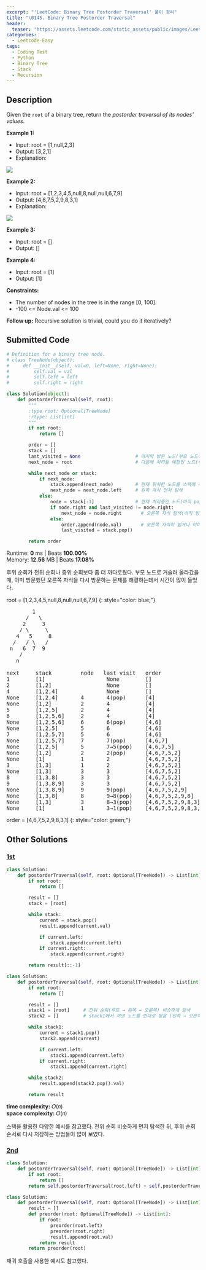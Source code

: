 ```yaml
---
excerpt: "'LeetCode: Binary Tree Postorder Traversal' 풀이 정리"
title: "\0145. Binary Tree Postorder Traversal"
header:
  teaser: "https://assets.leetcode.com/static_assets/public/images/LeetCode_Sharing.png"
categories:
  - Leetcode-Easy
tags:
  - Coding Test
  - Python
  - Binary Tree
  - Stack
  - Recursion
---
```


## <i class="fa-solid fa-file-lines"></i> Description

Given the `root` of a binary tree, return the *postorder traversal of its nodes' values*.

**Example 1:**

- Input: root = [1,null,2,3]
- Output: [3,2,1]
- Explanation:

![](https://assets.leetcode.com/uploads/2024/08/29/screenshot-2024-08-29-202743.png)

**Example 2:**

- Input: root = [1,2,3,4,5,null,8,null,null,6,7,9]
- Output: [4,6,7,5,2,9,8,3,1]
- Explanation:

![](https://assets.leetcode.com/uploads/2024/08/29/tree_2.png)

**Example 3:**

- Input: root = []
- Output: []

**Example 4:**

- Input: root = [1]
- Output: [1]

**Constraints:**

- The number of nodes in the tree is in the range [0, 100].
- -100 <= Node.val <= 100

**Follow up:** Recursive solution is trivial, could you do it iteratively?    

## <i class="fa-solid fa-cloud-arrow-up"></i> Submitted Code

```python
# Definition for a binary tree node.
# class TreeNode(object):
#     def __init__(self, val=0, left=None, right=None):
#         self.val = val
#         self.left = left
#         self.right = right

class Solution(object):
    def postorderTraversal(self, root):
        """
        :type root: Optional[TreeNode]
        :rtype: List[int]
        """
        if not root:
            return []

        order = []
        stack = []
        last_visited = None                    # 마지막 방문 노드(부모 노드에서 오른쪽 자식 중복 방문 방지)
        next_node = root                       # 다음에 처리될 예정인 노드(루트에서 시작)

        while next_node or stack:
            if next_node:
                stack.append(next_node)        # 현재 위치한 노드를 스택에 추가
                next_node = next_node.left     # 왼쪽 자식 먼저 탐색
            else:
                node = stack[-1]               # 현재 처리중인 노드(아직 pop하지 않음)
                if node.right and last_visited != node.right:
                    next_node = node.right       # 오른쪽 자식 탐색(아직 방문한적 없음)
                else:
                    order.append(node.val)       # 오른쪽 자식이 없거나 이미 방문했을 경우 부모 방문
                    last_visited = stack.pop()

        return order
```
<i class="fa-solid fa-clock"></i> Runtime: **0** ms \| Beats **100.00%**    
<i class="fa-solid fa-memory"></i> Memory: **12.56** MB \| Beats **17.08%**

후위 순회가 전위 순회나 중위 순회보다 좀 더 까다로웠다. 부모 노드로 거슬러 올라갔을 때, 이미 방문했던 오른쪽 자식을 다시 방문하는 문제를 해결하는데서 시간이 많이 들었다.

root = [1,2,3,4,5,null,8,null,null,6,7,9]
{: style="color: blue;"}

<pre>
        1
      /   \
     2     3
    / \     \
   4   5     8 
  /   / \   / 
 n   6  7  9  
    /
   n 

next     stack         node   last visit   order
1        [1]                   None        []
2        [1,2]                 None        []
4        [1,2,4]               None        []
None     [1,2,4]       4       4(pop)      [4]
None     [1,2]         2       4           [4]
5        [1,2,5]       2       4           [4]
6        [1,2,5,6]     2       4           [4]
None     [1,2,5,6]     6       6(pop)      [4,6]
None     [1,2,5]       5       6           [4,6]
7        [1,2,5,7]     5       6           [4,6]
None     [1,2,5,7]     7       7(pop)      [4,6,7]
None     [1,2,5]       5       7→5(pop)    [4,6,7,5]
None     [1,2]         2       2(pop)      [4,6,7,5,2]     
None     [1]           1       2           [4,6,7,5,2]
3        [1,3]         1       2           [4,6,7,5,2]
None     [1,3]         3       3           [4,6,7,5,2]
8        [1,3,8]       3       3           [4,6,7,5,2]
9        [1,3,8,9]     3       3           [4,6,7,5,2]
None     [1,3,8,9]     9       9(pop)      [4,6,7,5,2,9]
None     [1,3,8]       8       9→8(pop)    [4,6,7,5,2,9,8]
None     [1,3]         3       8→3(pop)    [4,6,7,5,2,9,8,3]
None     [1]           1       3→1(pop)    [4,6,7,5,2,9,8,3,1]
</pre>

order = [4,6,7,5,2,9,8,3,1]
{: style="color: green;"}

## <i class="fa-solid fa-flask"></i> Other Solutions

### <a href="" target="_blank">1st</a>

```python
class Solution:
    def postorderTraversal(self, root: Optional[TreeNode]) -> List[int]:
        if not root:
            return []

        result = []
        stack = [root]

        while stack:
            current = stack.pop()
            result.append(current.val)

            if current.left:
                stack.append(current.left)
            if current.right:
                stack.append(current.right)

        return result[::-1]
```

```python
class Solution:
    def postorderTraversal(self, root: Optional[TreeNode]) -> List[int]:
        if not root:
            return []

        result = []
        stack1 = [root]     # 전위 순회(루트 → 왼쪽 → 오른쪽) 비슷하게 탐색
        stack2 = []         # stack1에서 꺼낸 노드를 반대로 쌓음 (왼쪽 → 오른쪽 → 루트)

        while stack1:
            current = stack1.pop()
            stack2.append(current)

            if current.left:
                stack1.append(current.left)
            if current.right:
                stack1.append(current.right)

        while stack2:
            result.append(stack2.pop().val)

        return result
```
<i class="fa-solid fa-clock"></i> **time complexity:** 𝑂(𝑛)    
<i class="fa-solid fa-memory"></i> **space complexity:** 𝑂(𝑛)           

스택을 활용한 다양한 예시를 참고했다. 전위 순회 비슷하게 먼저 탐색한 뒤, 후위 순회 순서로 다시 저장하는 방법들이 많이 보였다.

### <a href="" target="_blank">2nd</a>

```python
class Solution:
    def postorderTraversal(self, root: Optional[TreeNode]) -> List[int]:
        if not root:
            return []
        return self.postorderTraversal(root.left) + self.postorderTraversal(root.right) + [root.val]
```

```python
class Solution:
    def postorderTraversal(self, root: Optional[TreeNode]) -> List[int]:
        result = []
        def preorder(root: Optional[TreeNode]) -> List[int]:
            if root:
                preorder(root.left)
                preorder(root.right)
                result.append(root.val)
            return result
        return preorder(root)
```
재귀 호출을 사용한 예시도 참고했다.

